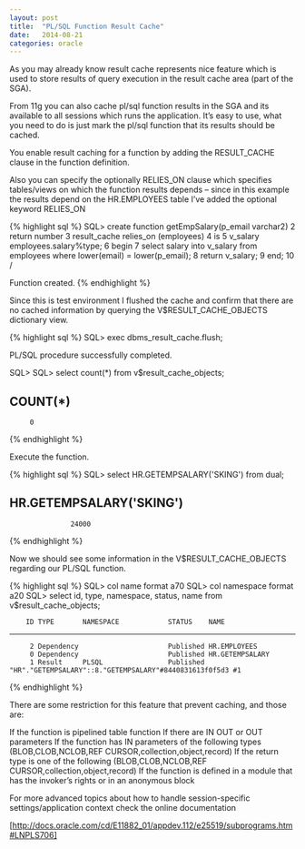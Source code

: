 ```yaml
---
layout: post
title:  "PL/SQL Function Result Cache"
date:   2014-08-21
categories: oracle
---
```


As you may already know result cache represents nice feature which is used to store results of query execution in the result cache area  (part of the SGA).

From 11g you can also cache pl/sql function results in the SGA and its available to all sessions which runs the application.
It’s easy to use, what you need to do is just mark the pl/sql function that its results should be cached.

You enable result caching for a function by adding the RESULT_CACHE clause in the function definition.

Also you can specify the optionally RELIES_ON clause which specifies tables/views on which the function results depends – since in this example the results depend on the HR.EMPLOYEES table I’ve added the optional keyword RELIES_ON

{% highlight sql %}
SQL> create function getEmpSalary(p_email varchar2)
  2  return number
  3  result_cache relies_on (employees)
  4  is
  5  v_salary employees.salary%type;
  6  begin
  7  select salary into v_salary from employees where lower(email) = lower(p_email);
  8  return v_salary;
  9  end;
 10  /

Function created.
{% endhighlight %}

Since this is test environment I flushed the cache and confirm that there are no cached information by querying the V$RESULT_CACHE_OBJECTS dictionary view.

{% highlight sql %}
SQL> exec dbms_result_cache.flush;

PL/SQL procedure successfully completed.

SQL>
SQL> select count(*) from v$result_cache_objects;

  COUNT(*)
----------
         0
{% endhighlight %}

Execute the function.

{% highlight sql %}
SQL> select HR.GETEMPSALARY('SKING') from dual;

HR.GETEMPSALARY('SKING')
------------------------
                   24000
{% endhighlight %}


Now we should see some information in the V$RESULT_CACHE_OBJECTS regarding our PL/SQL function.

{% highlight sql %}
SQL> col name format a70
SQL> col namespace format a20
SQL> select id, type, namespace, status, name from v$result_cache_objects;

        ID TYPE       NAMESPACE            STATUS    NAME
---------- ---------- -------------------- --------- ----------------------------------------------------------------------
         2 Dependency                      Published HR.EMPLOYEES
         0 Dependency                      Published HR.GETEMPSALARY
         1 Result     PLSQL                Published "HR"."GETEMPSALARY"::8."GETEMPSALARY"#8440831613f0f5d3 #1
{% endhighlight %}

There are some restriction for this feature that prevent caching, and those are:

If the function is pipelined table function
If there are IN OUT or OUT parameters
If the function has IN parameters of the following types (BLOB,CLOB,NCLOB,REF CURSOR,collection,object,record)
If the return type is one of the following (BLOB,CLOB,NCLOB,REF CURSOR,collection,object,record)
If the function is defined in a module that has the invoker’s rights or in an anonymous block

For more advanced topics about how to handle session-specific settings/application context check the online documentation 

[http://docs.oracle.com/cd/E11882_01/appdev.112/e25519/subprograms.htm#LNPLS706]